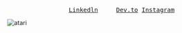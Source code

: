 <p align="center">
  <samp>
    <a href="https://www.linkedin.com/in/saminarp/">Linkedln</a>
    <a href="https://dev.to/saminarp">Dev.to</a>
    <a href="https://www.instagram.com/foam.on.latte/">Instagram</a>
  </samp> 
</p>

![atari](https://user-images.githubusercontent.com/70382532/138322189-2db8df52-9dcb-40a0-88a8-c365466bd33d.gif)
